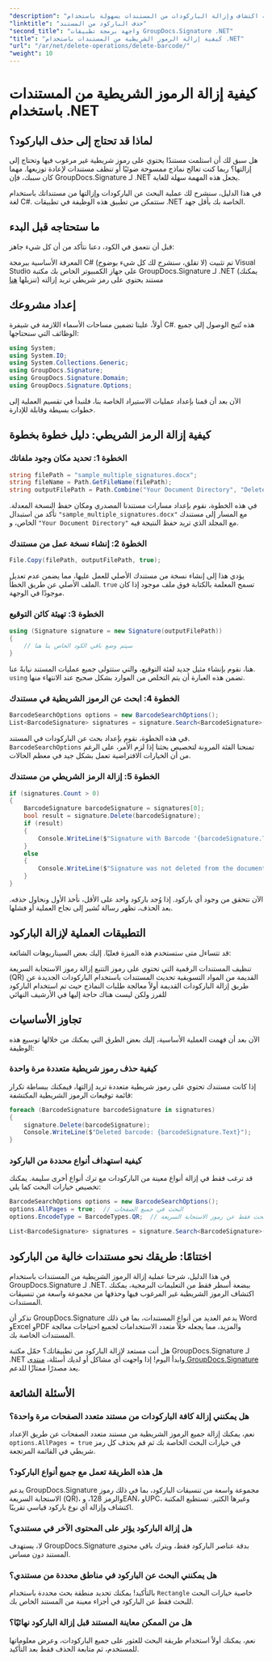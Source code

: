 ```yaml
---
"description": "تعرّف على كيفية اكتشاف وإزالة الباركودات من المستندات بسهولة باستخدام GroupDocs.Signature لـ .NET. أمثلة كاملة على أكواد C# مع تعليمات خطوة بخطوة."
"linktitle": "حذف الباركود من المستند"
"second_title": "واجهة برمجة تطبيقات GroupDocs.Signature .NET"
"title": "كيفية إزالة الرموز الشريطية من المستندات باستخدام .NET"
"url": "/ar/net/delete-operations/delete-barcode/"
"weight": 10
---
```


# كيفية إزالة الرموز الشريطية من المستندات باستخدام .NET

## لماذا قد تحتاج إلى حذف الباركود؟

هل سبق لك أن استلمت مستندًا يحتوي على رموز شريطية غير مرغوب فيها وتحتاج إلى إزالتها؟ ربما كنت تعالج نماذج ممسوحة ضوئيًا أو تنظف مستندات لإعادة توزيعها. مهما كان سببك، فإن GroupDocs.Signature لـ .NET يجعل هذه المهمة سهلة للغاية.

في هذا الدليل، سنشرح لك عملية البحث عن الباركودات وإزالتها من مستنداتك باستخدام لغة C#. ستتمكن من تطبيق هذه الوظيفة في تطبيقات .NET الخاصة بك بأقل جهد.

## ما ستحتاجه قبل البدء

قبل أن نتعمق في الكود، دعنا نتأكد من أن كل شيء جاهز:

المعرفة الأساسية ببرمجة C# (لا تقلق، سنشرح لك كل شيء بوضوح)
تم تثبيت Visual Studio على جهاز الكمبيوتر الخاص بك
مكتبة GroupDocs.Signature لـ .NET (يمكنك تنزيلها [هنا](https://releases.groupdocs.com/signature/net/))
مستند يحتوي على رمز شريطي تريد إزالته

## إعداد مشروعك

أولاً، علينا تضمين مساحات الأسماء اللازمة في شيفرة C#. هذه تُتيح الوصول إلى جميع الوظائف التي سنحتاجها:

```csharp
using System;
using System.IO;
using System.Collections.Generic;
using GroupDocs.Signature;
using GroupDocs.Signature.Domain;
using GroupDocs.Signature.Options;
```

الآن بعد أن قمنا بإعداد عمليات الاستيراد الخاصة بنا، فلنبدأ في تقسيم العملية إلى خطوات بسيطة وقابلة للإدارة.

## كيفية إزالة الرمز الشريطي: دليل خطوة بخطوة

### الخطوة 1: تحديد مكان وجود ملفاتك

```csharp
string filePath = "sample_multiple_signatures.docx";
string fileName = Path.GetFileName(filePath);
string outputFilePath = Path.Combine("Your Document Directory", "DeleteBarcode", fileName);
```

في هذه الخطوة، نقوم بإعداد مسارات مستندنا المصدري ومكان حفظ النسخة المعدلة. تأكد من استبدال `"sample_multiple_signatures.docx"` مع المسار إلى مستندك الخاص، و `"Your Document Directory"` مع المجلد الذي تريد حفظ النتيجة فيه.

### الخطوة 2: إنشاء نسخة عمل من مستندك

```csharp
File.Copy(filePath, outputFilePath, true);
```

يؤدي هذا إلى إنشاء نسخة من مستندك الأصلي للعمل عليها، مما يضمن عدم تعديل الملف الأصلي عن طريق الخطأ. `true` تسمح المعلمة بالكتابة فوق ملف موجود إذا كان موجودًا في الوجهة.

### الخطوة 3: تهيئة كائن التوقيع

```csharp
using (Signature signature = new Signature(outputFilePath))
{
    // سيتم وضع باقي الكود الخاص بنا هنا
}
```

هنا، نقوم بإنشاء مثيل جديد لفئة التوقيع، والتي ستتولى جميع عمليات المستند نيابةً عنا. `using` تضمن هذه العبارة أن يتم التخلص من الموارد بشكل صحيح عند الانتهاء منها.

### الخطوة 4: ابحث عن الرموز الشريطية في مستندك

```csharp
BarcodeSearchOptions options = new BarcodeSearchOptions();
List<BarcodeSignature> signatures = signature.Search<BarcodeSignature>(options);
```

في هذه الخطوة، نقوم بإعداد بحث عن الباركودات في المستند. `BarcodeSearchOptions` تمنحنا الفئة المرونة لتخصيص بحثنا إذا لزم الأمر، على الرغم من أن الخيارات الافتراضية تعمل بشكل جيد في معظم الحالات.

### الخطوة 5: إزالة الرمز الشريطي من مستندك

```csharp
if (signatures.Count > 0)
{
    BarcodeSignature barcodeSignature = signatures[0];
    bool result = signature.Delete(barcodeSignature);
    if (result)
    {
        Console.WriteLine($"Signature with Barcode '{barcodeSignature.Text}' and encode type '{barcodeSignature.EncodeType.TypeName}' was deleted from document ['{fileName}'].");
    }
    else
    {
        Console.WriteLine($"Signature was not deleted from the document! Signature with Barcode '{barcodeSignature.Text}' and encode type '{barcodeSignature.EncodeType.TypeName}' was not found!");
    }
}
```

الآن نتحقق من وجود أي باركود. إذا وُجد باركود واحد على الأقل، نأخذ الأول ونحاول حذفه. بعد الحذف، تظهر رسالة تُشير إلى نجاح العملية أو فشلها.

## التطبيقات العملية لإزالة الباركود

قد تتساءل متى ستستخدم هذه الميزة فعليًا. إليك بعض السيناريوهات الشائعة:

تنظيف المستندات الرقمية التي تحتوي على رموز التتبع
إزالة رموز الاستجابة السريعة (QR) القديمة من المواد التسويقية
تحديث المستندات باستخدام الباركودات الجديدة عن طريق إزالة الباركودات القديمة أولاً
معالجة طلبات النماذج حيث تم استخدام الباركود للفرز ولكن ليست هناك حاجة إليها في الأرشيف النهائي

## تجاوز الأساسيات

الآن بعد أن فهمت العملية الأساسية، إليك بعض الطرق التي يمكنك من خلالها توسيع هذه الوظيفة:

### كيفية حذف رموز شريطية متعددة مرة واحدة

إذا كانت مستندك تحتوي على رموز شريطية متعددة تريد إزالتها، فيمكنك ببساطة تكرار قائمة توقيعات الرموز الشريطية المكتشفة:

```csharp
foreach (BarcodeSignature barcodeSignature in signatures)
{
    signature.Delete(barcodeSignature);
    Console.WriteLine($"Deleted barcode: {barcodeSignature.Text}");
}
```

### كيفية استهداف أنواع محددة من الباركود

قد ترغب فقط في إزالة أنواع معينة من الباركودات مع ترك أنواع أخرى سليمة. يمكنك تخصيص خيارات البحث كما يلي:

```csharp
BarcodeSearchOptions options = new BarcodeSearchOptions();
options.AllPages = true;  // البحث في جميع الصفحات
options.EncodeType = BarcodeTypes.QR;  // ابحث فقط عن رموز الاستجابة السريعة (QR codes)

List<BarcodeSignature> signatures = signature.Search<BarcodeSignature>(options);
```

## اختتامًا: طريقك نحو مستندات خالية من الباركود

في هذا الدليل، شرحنا عملية إزالة الرموز الشريطية من المستندات باستخدام GroupDocs.Signature لـ .NET. ببضعة أسطر فقط من التعليمات البرمجية، يمكنك اكتشاف الرموز الشريطية غير المرغوب فيها وحذفها من مجموعة واسعة من تنسيقات المستندات.

تذكر أن GroupDocs.Signature يدعم العديد من أنواع المستندات، بما في ذلك Word وExcel وPDF والمزيد، مما يجعله حلاً متعدد الاستخدامات لجميع احتياجات معالجة المستندات الخاصة بك.

هل أنت مستعد لإزالة الباركود من تطبيقاتك؟ حمّل مكتبة GroupDocs.Signature لـ .NET وابدأ اليوم! إذا واجهت أي مشاكل أو لديك أسئلة، [منتدى GroupDocs.Signature](https://forum.groupdocs.com/c/signature/13) يعد مصدرًا ممتازًا للدعم.

## الأسئلة الشائعة

### هل يمكنني إزالة كافة الباركودات من مستند متعدد الصفحات مرة واحدة؟

نعم، يمكنك إزالة جميع الرموز الشريطية من مستند متعدد الصفحات عن طريق الإعداد `options.AllPages = true` في خيارات البحث الخاصة بك ثم قم بحذف كل رمز شريطي في القائمة المرتجعة.

### هل هذه الطريقة تعمل مع جميع أنواع الباركود؟

يدعم GroupDocs.Signature مجموعة واسعة من تنسيقات الباركود، بما في ذلك رموز الاستجابة السريعة (QR)، والرمز 128، وEAN، وUPC، وغيرها الكثير. تستطيع المكتبة اكتشاف وإزالة أي نوع باركود قياسي تقريبًا.

### هل إزالة الباركود يؤثر على المحتوى الآخر في مستندي؟

لا، يستهدف GroupDocs.Signature بدقة عناصر الباركود فقط، ويترك باقي محتوى المستند دون مساس.

### هل يمكنني البحث عن الباركود في مناطق محددة من مستندي؟

بالتأكيد! يمكنك تحديد منطقة بحث محددة باستخدام `Rectangle` خاصية خيارات البحث للبحث فقط عن الباركود في أجزاء معينة من المستند الخاص بك.

### هل من الممكن معاينة المستند قبل إزالة الباركود نهائيًا؟

نعم، يمكنك أولاً استخدام طريقة البحث للعثور على جميع الباركودات، وعرض معلوماتها للمستخدم، ثم متابعة الحذف فقط بعد التأكيد.